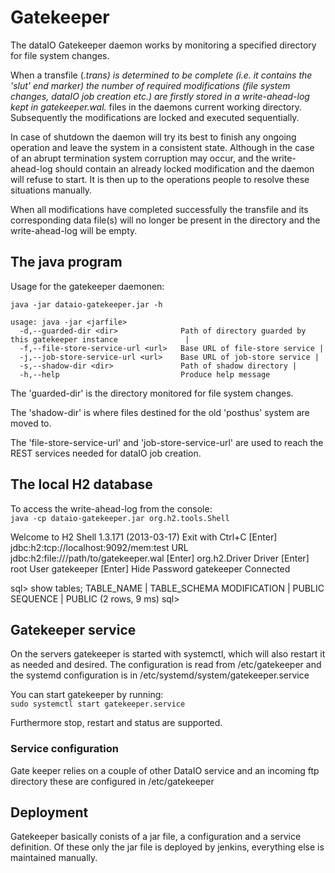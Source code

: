# Gatekeeper
The dataIO Gatekeeper daemon works by monitoring a specified directory for file
system changes.

When a transfile (*.trans) is determined to be complete (i.e. it contains the
'slut' end marker) the number of required modifications (file system changes,
dataIO job creation etc.) are firstly stored in a write-ahead-log kept in
gatekeeper.wal.* files in the daemons current working directory. Subsequently
the modifications are locked and executed sequentially.

In case of shutdown the daemon will try its best to finish any ongoing
operation and leave the system in a consistent state. Although in the case of
an abrupt termination system corruption may occur, and the write-ahead-log
should contain an already locked modification and the daemon will refuse to
start. It is then up to the operations people to resolve these situations
manually.

When all modifications have completed successfully the transfile and its
corresponding data file(s) will no longer be present in the directory and the
write-ahead-log will be empty.

## The java program

Usage for the gatekeeper daemonen:

`java -jar dataio-gatekeeper.jar -h`  
```
usage: java -jar <jarfile>
  -d,--guarded-dir <dir>              Path of directory guarded by this gatekeeper instance               |  
  -f,--file-store-service-url <url>   Base URL of file-store service |
  -j,--job-store-service-url <url>    Base URL of job-store service |  
  -s,--shadow-dir <dir>               Path of shadow directory |  
  -h,--help                           Produce help message   
```
The 'guarded-dir' is the directory monitored for file system changes.

The 'shadow-dir' is where files destined for the old 'posthus' system are
moved to.

The 'file-store-service-url' and 'job-store-service-url' are used to reach
the REST services needed for dataIO job creation.
  
## The local H2 database
To access the write-ahead-log from the console:  
`java -cp dataio-gatekeeper.jar org.h2.tools.Shell`

Welcome to H2 Shell 1.3.171 (2013-03-17)
Exit with Ctrl+C
[Enter]   jdbc:h2:tcp://localhost:9092/mem:test
URL       jdbc:h2:file:///path/to/gatekeeper.wal
[Enter]   org.h2.Driver
Driver
[Enter]   root
User      gatekeeper
[Enter]   Hide
Password  gatekeeper
Connected

sql> show tables;
TABLE_NAME   | TABLE_SCHEMA
MODIFICATION | PUBLIC
SEQUENCE     | PUBLIC
(2 rows, 9 ms)
sql>

## Gatekeeper service
On the servers gatekeeper is started with systemctl, which will also restart it as needed and desired.
The configuration is read from /etc/gatekeeper and the systemd configuration is in /etc/systemd/system/gatekeeper.service

You can start gatekeeper by running:  
`sudo systemctl start gatekeeper.service`

Furthermore stop, restart and status are supported.

### Service configuration
Gate keeper relies on a couple of other DataIO service and an incoming ftp directory these are configured in /etc/gatekeeper

## Deployment
Gatekeeper basically conists of a jar file, a configuration and a service definition. Of these only the jar file is deployed by jenkins,
everything else is maintained manually.
